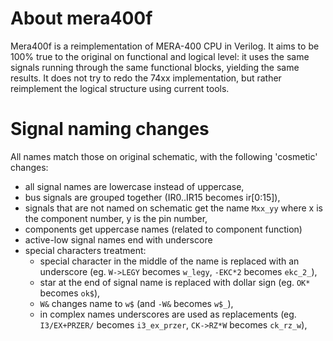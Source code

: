 
About mera400f
============================================

Mera400f is a reimplementation of MERA-400 CPU in Verilog.
It aims to be 100% true to the original on functional and logical level:
it uses the same signals running through the same functional blocks,
yielding the same results. It does not try to redo the 74xx
implementation, but rather reimplement the logical structure
using current tools.


Signal naming changes
============================================

All names match those on original schematic, with the following 'cosmetic' changes:

* all signal names are lowercase instead of uppercase,
* bus signals are grouped together (IR0..IR15 becomes ir[0:15]),
* signals that are not named on schematic get the name `Mxx_yy` where x is the component number, y is the pin number,
* components get uppercase names (related to component function)
* active-low signal names end with underscore
* special characters treatment:
  * special character in the middle of the name is replaced with an underscore (eg. `W->LEGY` becomes `w_legy`, `-EKC*2` becomes `ekc_2_`),
  * star at the end of signal name is replaced with dollar sign (eg. `OK*` becomes `ok$`),
  * `W&` changes name to `w$` (and `-W&` becomes `w$_`),
  * in complex names underscores are used as replacements (eg. `I3/EX+PRZER/` becomes `i3_ex_przer`, `CK->RZ*W` becomes `ck_rz_w`),



